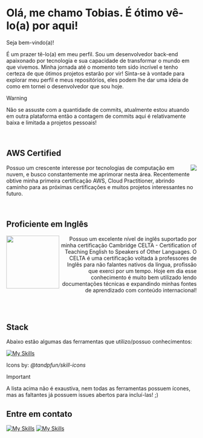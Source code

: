 <h1>Olá, me chamo Tobias. É ótimo vê-lo(a) por aqui!</h1>

Seja bem-vindo(a)!

É um prazer tê-lo(a) em meu perfil. Sou um desenvolvedor back-end apaixonado por tecnologia e sua capacidade de transformar o mundo em que vivemos. Minha jornada até o momento tem sido incrível e tenho certeza de que ótimos projetos estarão por vir! Sinta-se à vontade para explorar meu perfil e meus repositórios, eles podem lhe dar uma ideia de como em tornei o desenvolvedor que sou hoje.
  
> [!WARNING]
> Não se assuste com a quantidade de commits, atualmente estou atuando em outra plataforma então a contagem de commits aqui é relativamente baixa e limitada a projetos pessoais!

<br/>

<h2>AWS Certified</h2>

<div>
    <img align="right" src="https://github.com/tsirianni/tsirianni/assets/92902666/4c7d340e-9a84-4e8b-bc7a-23d373bab1d3"></img>
  <p align="left">Possuo um crescente interesse por tecnologias de computação em nuvem, e busco constantemente me aprimorar nesta área. Recentemente obtive minha primeira certificação AWS, Cloud Practitioner, abrindo caminho para as próximas certificações e muitos projetos interessantes no futuro.</p>
</div>

<br/>

<h2>Proficiente em Inglês</h2>

<div>
  <img align="left" height="140px" width="140px" src="https://github.com/tsirianni/tsirianni/assets/92902666/c4cd1435-deda-4f2a-9127-64a0115bb36e"></img>
  <p align="right">
    Possuo um excelente nível de inglês suportado por minha certificação Cambridge CELTA - Certification of Teaching English to Speakers of Other Languages. O CELTA é uma certificação voltada à professores de Inglês para não falantes nativos da língua, profissão que exerci por um tempo. Hoje em dia esse conhecimento é muito bem utilizado lendo documentações técnicas e expandindo minhas fontes de aprendizado com conteúdo internacional!
  </p>
</div>

<br/>
<br/>

<h2>Stack</h2>

Abaixo estão algumas das ferramentas que utilizo/possuo conhecimentos:

[![My Skills](https://skillicons.dev/icons?i=postgres,mongodb,prisma,sequelize,nodejs,javascript,typescript,express,jest,docker,aws,azure,vscode,discord,linux,postman,git,markdown,figma)](https://skillicons.dev)  
  
Icons by: *@tandpfun/skill-icons*

> [!IMPORTANT]
> A lista acima não é exaustiva, nem todas as ferramentas possuem ícones, mas as faltantes já possuem issues abertos para incluí-las! ;)

<h2>Entre em contato</h2>

[![My Skills](https://skillicons.dev/icons?i=linkedin)](https://www.linkedin.com/in/tobias-sirianni/)
[![My Skills](https://skillicons.dev/icons?i=gmail)](https://mail.google.com/mail/?view=cm&source=mailto&to=sirianni.gf@gmail.com)

